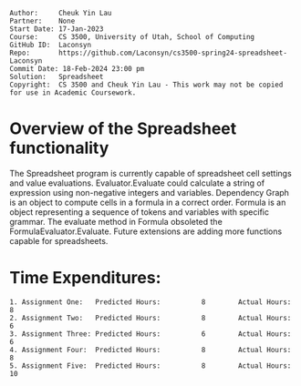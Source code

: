 ```
Author:     Cheuk Yin Lau
Partner:    None
Start Date: 17-Jan-2023
Course:     CS 3500, University of Utah, School of Computing
GitHub ID:  Laconsyn
Repo:       https://github.com/Laconsyn/cs3500-spring24-spreadsheet-Laconsyn
Commit Date: 18-Feb-2024 23:00 pm
Solution:   Spreadsheet
Copyright:  CS 3500 and Cheuk Yin Lau - This work may not be copied for use in Academic Coursework.
```

# Overview of the Spreadsheet functionality

The Spreadsheet program is currently capable of spreadsheet cell settings and value evaluations. 
Evaluator.Evaluate could calculate a string of expression using non-negative integers and variables.
Dependency Graph is an object to compute cells in a formula in a correct order. 
Formula is an object representing a sequence of tokens and variables with specific grammar. 
The evaluate method in Formula obsoleted the FormulaEvaluator.Evaluate. 
Future extensions are adding more functions capable for spreadsheets. 

# Time Expenditures:

    1. Assignment One:   Predicted Hours:          8        Actual Hours:   8
    2. Assignment Two:   Predicted Hours:          8        Actual Hours:   6
    3. Assignment Three: Predicted Hours:          6        Actual Hours:   6
    4. Assignment Four:  Predicted Hours:          8        Actual Hours:   8
    5. Assignment Five:  Predicted Hours:          8        Actual Hours:   10